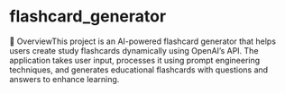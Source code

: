 # flashcard_generator
📌 OverviewThis project is an AI-powered flashcard generator that helps users create study flashcards dynamically using OpenAI’s API. The application takes user input, processes it using prompt engineering techniques, and generates educational flashcards with questions and answers to enhance learning.
